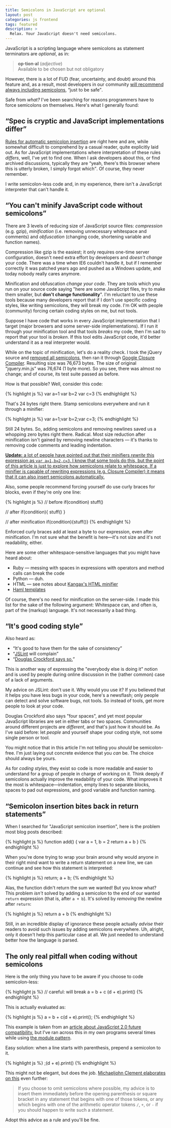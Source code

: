 ```yaml
---
title: Semicolons in JavaScript are optional
layout: post
categories: js frontend
tags: featured
description: >
  Relax. Your JavaScript doesn't need semicolons.
---
```


JavaScript is a scripting language where semicolons as statement terminators are *optional*, as in:

> <strong>op·tion·al</strong> (<i>adjective</i>)  
> Available to be chosen but not obligatory

However, there is a lot of FUD (fear, uncertainty, and doubt) around this feature and, as a result, most developers in our community [will recommend always including semicolons][so], <q>just to be safe</q>.

Safe from *what?* I've been searching for reasons programmers have to force semicolons on themselves. Here's what I generally found:


## <q>Spec is cryptic and JavaScript implementations differ</q>

[Rules for automatic semicolon insertion][insertion] are right here and are, while somewhat difficult to comprehend by a casual reader, quite explicitly laid out. As for JavaScript implementations where interpretation of these rules *differs*, well, I've yet to find one. When I ask developers about this, or find archived discussions, typically they are <q>yeah, there's this browser where this is utterly broken, I simply forgot which</q>. Of course, they never remember.

I write semicolon-less code and, in my experience, there isn't a JavaScript interpreter that can't handle it.


## <q>You can't minify JavaScript code without semicolons</q>

There are 3 levels of reducing size of JavaScript source files: *compression* (e.g. gzip), *minification* (i.e. removing unnecessary whitespace and comments) and *obfuscation* (changing code, shortening variable and function names).

Compression like gzip is the easiest; it only requires one-time server configuration, doesn't need extra effort by developers and *doesn't change* your code. There was a time when IE6 couldn't handle it, but if I remember correctly it was patched years ago and pushed as a Windows update, and today nobody really cares anymore.

Minification and obfuscation *change your code*. They are tools which you run on your source code saying "here are some JavaScript files, try to make them smaller, but **don't change functionality**". I'm reluctant to use these tools because many developers report that if I don't use specific coding styles, like writing semicolons, they will break my code. I'm OK with people (community) forcing certain coding styles on me, but not tools.

Suppose I have code that works in every JavaScript implementation that I target (major browsers and some server-side implementations). If I run it through your minification tool and that tools *breaks* my code, then I'm sad to report that your tool is *broken*. If this tool edits JavaScript code, it'd better understand it as a real interpreter would.

While on the topic of minification, let's do a reality check. I took the jQuery source and [removed all semicolons][removed], then ran it through [Google Closure Compiler][compiler]. Resulting size was 76,673 bytes. The size of original "jquery.min.js" was 76,674 (1 byte more). So you see, there was almost no change; and of course, its test suite passed as before.

How is that possible? Well, consider this code:

{% highlight js %}
var a=1
var b=2
var c=3
{% endhighlight %}

That's 24 bytes right there. Stamp semicolons everywhere and run it through a minifier:

{% highlight js %}
var a=1;var b=2;var c=3;
{% endhighlight %}

Still 24 bytes. So, adding semicolons and removing newlines saved us a whopping zero bytes right there. Radical. Most size reduction after minification isn't gained by removing newline characters — it's thanks to removing code comments and leading indentation.

<ins>**Update:** a lot of people have pointed out that their minifiers *rewrite*
this expression as `var a=1,b=2,c=3`. I know that some tools do this, but the
point of this article is just to explore how semicolons relate to whitespace. If
a minifier is capable of rewriting expressions (e.g. Closure Compiler) it means
that it can also insert semicolons automatically.</ins>

Also, some people recommend forcing yourself do use curly braces for blocks, even if they're only one line:

{% highlight js %}
// before
if(condition) stuff()

// after
if(condition){
  stuff()
}

// after minification
if(condition){stuff()}
{% endhighlight %}

Enforced curly braces add at least a byte to our expression, even after minification. I'm not sure what the benefit is here—it's not size and it's not readability, either.

Here are some other whitespace-sensitive languages that you might have heard about:

* Ruby — messing with spaces in expressions with operators and method calls can break the code
* Python — duh.
* HTML — see notes about [Kangax's HTML minifier][html]
* [Haml templates][haml]

Of course, there's no need for minification on the server-side. I made this list for the sake of the following argument: Whitespace can, and often is, part of the (markup) language. It's not necessarily a bad thing.


## <q>It's good coding style</q>

Also heard as:

* <q>It's good to have them for the sake of consistency</q>
* <q>[JSLint][] will complain</q>
* <q>[Douglas Crockford says so.][crockford]</q>

This is another way of expressing the "everybody else is doing it" notion and is used by people during online discussion in the (rather common) case of a lack of arguments.

My advice on JSLint: don't use it. Why would you use it? If you believed that it helps you have less bugs in your code, here's a newsflash; only people can detect and solve software bugs, not tools. So instead of tools, get more people to look at your code.

Douglas Crockford also says "four spaces", and yet most popular JavaScript libraries are set in either tabs or two spaces. Communities around different projects are *different*, and that's just how it should be. As I've said before: let *people* and yourself shape your coding style, not some single person or tool.

You might notice that in this article I'm not telling you *should* be semicolon-free. I'm just laying out concrete evidence that you *can* be. The choice should always be yours.

As for *coding styles*, they exist so code is more readable and easier to understand for a group of people in charge of working on it. Think deeply if semicolons actually improve the readability of your code. What improves it the most is whitespace—indentation, empty lines to separate blocks, spaces to pad out expressions, and good variable and function naming.


## <q>Semicolon insertion bites back in return statements</q>

When I searched for "JavaScript semicolon insertion", here is the problem most blog posts described:

{% highlight js %}
function add() {
  var a = 1, b = 2
  return
    a + b
}
{% endhighlight %}

When you're done trying to wrap your brain around why would anyone in their right mind want to write a return statement on a new line, we can continue and see how this statement is interpreted:

{% highlight js %}
return;
  a + b;
{% endhighlight %}

Alas, the function didn't return the sum we wanted! But you know what? This problem *isn't* solved by adding a semicolon to the end of our wanted `return` expression (that is, after `a + b`). It's solved by *removing* the newline after `return`:

{% highlight js %}
return a + b
{% endhighlight %}

Still, in an incredible display of ignorance these people actually *advise* their readers to avoid such issues by adding semicolons everywhere. Uh, alright, only it doesn't help this particular case at all. We just needed to understand better how the language is parsed.


## The only real pitfall when coding without semicolons

Here is the only thing you have to be aware if you choose to code semicolon-less:

{% highlight js %}
// careful: will break
a = b + c
(d + e).print()
{% endhighlight %}

This is actually evaluated as:

{% highlight js %}
a = b + c(d + e).print();
{% endhighlight %}

This example is taken from an [article about JavaScript 2.0 future compatibility][mozilla], but I've ran across this in my own programs several times while using [the module pattern][module].

Easy solution: when a line starts with parenthesis, prepend a semicolon to it.

{% highlight js %}
;(d + e).print()
{% endhighlight %}

This might not be elegant, but does the job. [Michaeljohn Clement elaborates on this][inimino] even further:

> If you choose to omit semicolons where possible, my advice is to insert them immediately before the opening parenthesis or square bracket in any statement that begins with one of those tokens, or any which begins with one of the arithmetic operator tokens `/`, `+`, or `-` if you should happen to write such a statement.

Adopt this advice as a rule and you'll be fine.

[crockford]: http://javascript.crockford.com/code.html "Code Conventions for the JavaScript Programming Language"
[so]: http://stackoverflow.com/questions/444080/do-you-recommend-using-semicolons-after-every-statement-in-javascript "Do you recommend using semicolons after every statement in JavaScript? on StackOverflow"
[mozilla]: http://www.mozilla.org/js/language/js20-2000-07/rationale/syntax.html "Semicolon Insertion future compatibility with JavaScript 2.0"
[insertion]: http://bclary.com/2004/11/07/#a-7.9 "Automatic Semicolon Insertion in ECMAScript Language Specification"
[html]: http://perfectionkills.com/experimenting-with-html-minifier/ "Experimenting with html minifier"
[haml]: http://haml-lang.com/
[jslint]: http://www.jslint.com/ "The JavaScript Code Quality Tool"
[module]: http://www.yuiblog.com/blog/2007/06/12/module-pattern/
[compiler]: http://code.google.com/closure/compiler/
[removed]: http://github.com/mislav/jquery/commit/4a2faf8987fc3fcb8aefc99def5b5ed2b4de190c "jQuery without semicolons"
[inimino]: http://inimino.org/~inimino/blog/javascript_semicolons "JavaScript semicolon insertion: everything you need to know"
